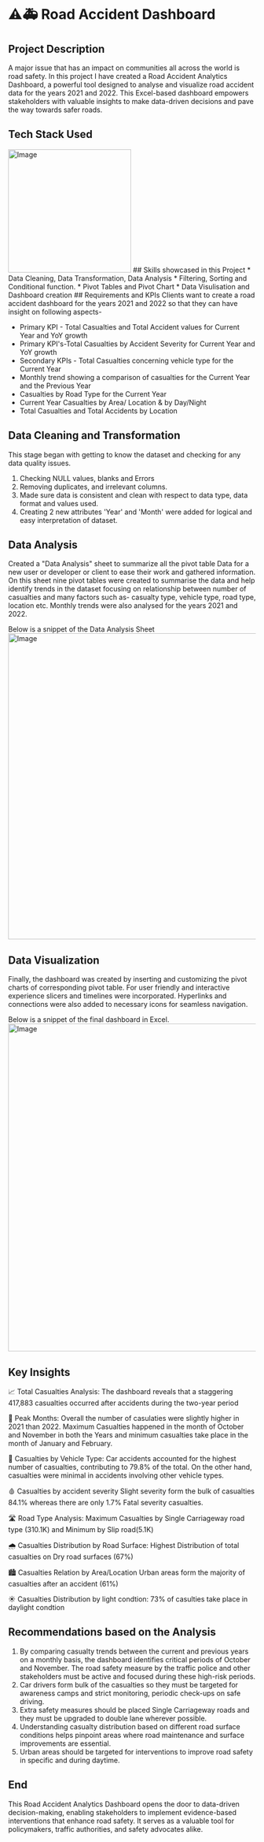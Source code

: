 # ⚠️🚑 Road Accident Dashboard
## Project Description
A major issue that has an impact on communities all across the world is road safety. In this project I have created a Road Accident Analytics Dashboard, a powerful tool designed to analyse and visualize road accident data for the years 2021 and 2022. This Excel-based dashboard empowers stakeholders with valuable insights to make data-driven decisions and pave the way towards safer roads.
## Tech Stack Used
<img width="250" height="250" alt="Image" src="https://github.com/user-attachments/assets/bc1c6370-c50d-4460-b7ac-bca641c7fc70" />
## Skills showcased in this Project
* Data Cleaning, Data Transformation, Data Analysis
* Filtering, Sorting and Conditional function.
* Pivot Tables and Pivot Chart
* Data Visulisation and Dashboard creation
## Requirements and KPIs
Clients want to create a road accident dashboard for the years 2021 and 2022 so that they can have insight on following aspects-

* Primary KPI - Total Casualties and Total Accident values for Current Year and YoY growth
* Primary KPI's-Total Casualties by Accident Severity for Current Year and YoY growth
* Secondary KPIs - Total Casualties concerning vehicle type for the Current Year
* Monthly trend showing a comparison of casualties for the Current Year and the Previous Year
* Casualties by Road Type for the Current Year
* Current Year Casualties by Area/ Location & by Day/Night
* Total Casualties and Total Accidents by Location
## Data Cleaning and Transformation
This stage began with getting to know the dataset and checking for any data quality issues.

1) Checking NULL values, blanks and Errors
2) Removing duplicates, and irrelevant columns.
3) Made sure data is consistent and clean with respect to data type, data format and values used.
4) Creating 2 new attributes 'Year' and 'Month' were added for logical and easy interpretation of dataset.
## Data Analysis
Created a "Data Analysis" sheet to summarize all the pivot table Data for a new user or developer or client to ease their work and gathered information. On this sheet nine pivot tables were created to summarise the data and help identify trends in the dataset focusing on relationship between number of casualties and many factors such as- casualty type, vehicle type, road type, location etc. Monthly trends were also analysed for the years 2021 and 2022.

Below is a snippet of the Data Analysis Sheet
<img width="1147" height="621" alt="Image" src="https://github.com/user-attachments/assets/6516a8bf-6a64-4350-8fbd-485e744f8519" />
## Data Visualization
Finally, the dashboard was created by inserting and customizing the pivot charts of corresponding pivot table. For user friendly and interactive experience slicers and timelines were incorporated. Hyperlinks and connections were also added to necessary icons for seamless navigation.

Below is a snippet of the final dashboard in Excel.
<img width="1362" height="665" alt="Image" src="https://github.com/user-attachments/assets/930ecbd8-ddf9-4711-b756-0d916ecafd5c" />
## Key Insights
📈 Total Casualties Analysis: The dashboard reveals that a staggering 417,883 casualties occurred after accidents during the two-year period

📅 Peak Months: Overall the number of casulaties were slightly higher in 2021 than 2022. Maximum Casualties happened in the month of October and November in both the Years and minimum casualties take place in the month of January and February.

🚗 Casualties by Vehicle Type: Car accidents accounted for the highest number of casualties, contributing to 79.8% of the total. On the other hand, casualties were minimal in accidents involving other vehicle types.

🩸 Casualties by accident severity Slight severity form the bulk of casualties 84.1% whereas there are only 1.7% Fatal severity casualties.

🛣️ Road Type Analysis: Maximum Casualties by Single Carriageway road type (310.1K) and Minimum by Slip road(5.1K)

🌧️ Casualties Distribution by Road Surface: Highest Distribution of total casualties on Dry road surfaces (67%)

🏙️ Casualties Relation by Area/Location Urban areas form the majority of casualties after an accident (61%)

☀️ Casualties Distribution by light condtion: 73% of casulties take place in daylight condtion

## Recommendations based on the Analysis
1) By comparing casualty trends between the current and previous years on a monthly basis, the dashboard identifies critical periods of October and November. The road safety measure by the traffic police and other stakeholders must be active and focused during these high-risk periods.
2) Car drivers form bulk of the casualties so they must be targeted for awareness camps and strict monitoring, periodic check-ups on safe driving.
3) Extra safety measures should be placed Single Carriageway roads and they must be upgraded to double lane wherever possible.
4) Understanding casualty distribution based on different road surface conditions helps pinpoint areas where road maintenance and surface improvements are essential.
5) Urban areas should be targeted for interventions to improve road safety in specific and during daytime.
## End
This Road Accident Analytics Dashboard opens the door to data-driven decision-making, enabling stakeholders to implement evidence-based interventions that enhance road safety. It serves as a valuable tool for policymakers, traffic authorities, and safety advocates alike.

